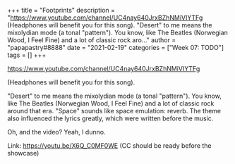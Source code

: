 +++
title = "Footprints"
description = "<https://www.youtube.com/channel/UC4nay640JrxBZhNMiVIYTFg>   (Headphones will benefit you for this song).  \"Desert\" to me means the mixolydian mode (a tonal \"pattern\"). You know, like The Beatles (Norwegian Wood, I Feel Fine) and a lot of classic rock aro..."
author = "papapastry#8888"
date = "2021-02-19"
categories = ["Week 07: TODO"]
tags = []
+++

<https://www.youtube.com/channel/UC4nay640JrxBZhNMiVIYTFg>


(Headphones will benefit you for this song).

"Desert" to me means the mixolydian mode (a tonal "pattern"). You know, like The Beatles (Norwegian Wood, I Feel Fine) and a lot of classic rock around that era. "Space" sounds like space emulation: reverb. The theme also influenced the lyrics greatly, which were written before the music.

Oh, and the video? Yeah, I dunno.

Link: https://youtu.be/X6Q_C0MF0WE (CC should be ready before the showcase)
